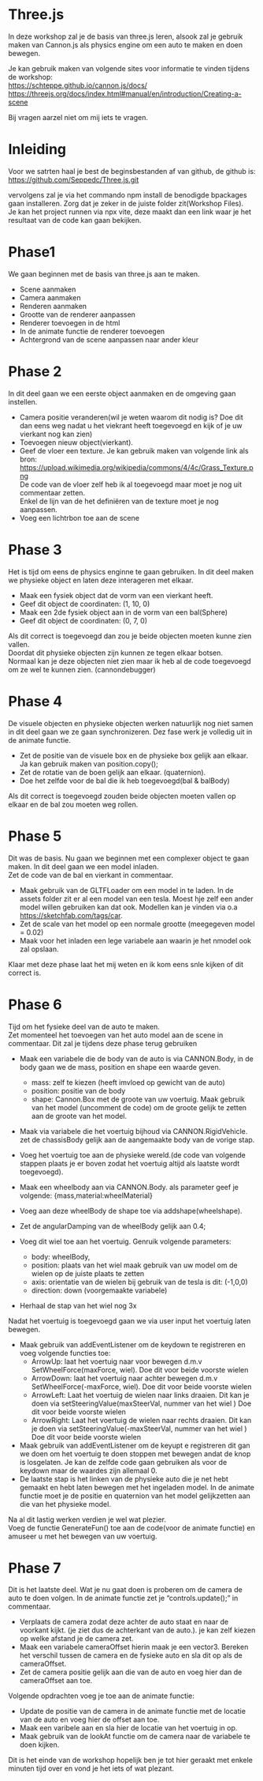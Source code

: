 # Three.js  
In deze workshop zal je de basis van three.js leren, alsook zal je gebruik maken van Cannon.js als physics engine om een auto te maken en doen bewegen.  
  
Je kan gebruik maken van volgende sites voor informatie te vinden tijdens de workshop:  
https://schteppe.github.io/cannon.js/docs/  
https://threejs.org/docs/index.html#manual/en/introduction/Creating-a-scene  
  
Bij vragen aarzel niet om mij iets te vragen.   

# Inleiding  
Voor we satrten haal je best de beginsbestanden af van github, de github is:   
https://github.com/Seppedc/Three.js.git  
  
vervolgens zal je via het commando npm install de benodigde bpackages gaan installeren. Zorg dat je zeker in de juiste folder zit(Workshop Files).  
Je kan het project runnen via npx vite, deze maakt dan een link waar je het resultaat van de code kan gaan bekijken.  

# Phase1
We gaan beginnen met de basis van three.js aan te maken.    
-	Scene aanmaken  
-	Camera aanmaken  
-	Renderen aanmaken  
-	Grootte van de renderer aanpassen   
-	Renderer toevoegen in de html  
-	In de animate functie de renderer toevoegen  
-	Achtergrond van de scene aanpassen naar ander kleur  
  
# Phase 2
In dit deel gaan we een eerste object aanmaken en de omgeving gaan instellen.  
-	Camera positie veranderen(wil je weten waarom dit nodig  is? Doe dit dan eens weg nadat u het viekrant heeft toegevoegd en kijk of je uw vierkant nog kan zien)  
-	Toevoegen nieuw object(vierkant).  
-	Geef de vloer een texture. Je kan gebruik maken van volgende link als bron:  
https://upload.wikimedia.org/wikipedia/commons/4/4c/Grass_Texture.png  
De code van de vloer zelf heb ik al toegevoegd maar moet je nog uit commentaar zetten.   
Enkel de lijn van de het definiëren van de texture moet je nog aanpassen.   
-	Voeg een lichtrbon toe aan de scene  
  
# Phase 3  
Het is tijd om eens de physics enginne te gaan gebruiken. In dit deel maken we physieke object en laten  deze interageren met elkaar.   
-	Maak een fysiek object dat de vorm van een vierkant heeft.   
-	Geef dit object de coordinaten: (1, 10, 0)  
-	Maak een 2de fysiek object aan in de vorm van een bal(Sphere)  
-	Geef dit object de coordinaten: (0, 7, 0)  
  
Als dit correct is toegevoegd dan zou je beide objecten moeten kunne zien vallen.  
Doordat dit physieke objecten zijn kunnen ze tegen elkaar botsen.   
Normaal kan je deze objecten niet zien maar ik heb al de code toegevoegd om ze wel te kunnen zien. (cannondebugger)   
  
# Phase 4   
De visuele objecten en physieke objecten werken natuurlijk nog niet samen in dit deel gaan we ze gaan synchronizeren. Dez fase werk je volledig uit in de animate functie.   
-	Zet de positie van de visuele box en de physieke box gelijk aan elkaar. Ja kan gebruik maken van position.copy();  
-	Zet de rotatie van de boen gelijk aan elkaar. (quaternion).  
-	Doe het zelfde voor de bal die ik heb toegevoegd(bal & balBody)  
  
Als dit correct is toegevoegd zouden beide objecten moeten vallen op elkaar en de bal zou moeten weg rollen.   
  
# Phase 5  
Dit was de basis. Nu gaan we beginnen met een complexer object te gaan maken. In dit deel gaan we een model inladen.   
Zet de code van de bal en vierkant in commentaar.   
-	Maak gebruik van de GLTFLoader om een model in te laden. In de assets folder zit er al een model van een tesla. Moest hje zelf een ander model willen gebruiken kan dat ook. Modellen kan je vinden via o.a https://sketchfab.com/tags/car.  
-	Zet de scale van het model op een normale grootte (meegegeven model = 0.02)  
-	Maak voor het inladen een lege variabele aan waarin je het nmodel ook zal opslaan.  
  
Klaar met deze phase laat het mij weten en ik kom eens snle kijken  of dit correct is.   
  
# Phase 6  
Tijd om het fysieke deel van de auto te maken.  
Zet momenteel het toevoegen van het auto model aan de scene in commentaar. Dit zal je tijdens deze phase terug gebruiken  
-	Maak een variabele die de body van de auto is via CANNON.Body, in de body gaan we de mass, position en shape een waarde geven.   
    -	mass: zelf te kiezen (heeft imvloed op gewicht van de auto)  
    -	position: positie van de body   
    -	shape: Cannon.Box met de groote van uw voertuig. Maak gebruik van het model (uncomment de code) om de groote gelijk te zetten aan de groote van het model.  
  
-	Maak via variabele die het voertuig bijhoud via CANNON.RigidVehicle. zet de chassisBody gelijk aan de aangemaakte body van de vorige stap.  
-	Voeg het voertuig toe aan de physieke wereld.(de code van volgende stappen plaats je er boven zodat het voertuig altijd als laatste wordt toegevoegd).  
-	Maak een wheelbody aan via CANNON.Body. als parameter geef je volgende: {mass,material:wheelMaterial}  
-	Voeg aan deze wheelBody de shape toe via addshape(wheelshape).  
-	Zet de angularDamping van de wheelBody gelijk aan 0.4;  
-	Voeg dit wiel toe aan het voertuig.  Genruik volgende parameters:   
    -	body: wheelBody,  
    -	position: plaats van het wiel maak gebruik van uw model om de wielen op de juiste plaats te zetten  
    -	axis: orientatie van de wielen bij gebruik van de tesla is dit: (-1,0,0)  
    -	direction: down (voorgemaakte variabele)  
-	Herhaal de stap van het wiel  nog 3x   
  
Nadat het voertuig is toegevoegd gaan we via user input het voertuig laten bewegen.  
-	Maak gebruik van addEventListener om de keydown te registreren en voeg volgende functies toe:  
    -	ArrowUp: laat het voertuig naar voor bewegen d.m.v SetWheelForce(maxForce, wiel). Doe dit voor beide voorste wielen  
    -	ArrowDown: laat het voertuig naar achter  bewegen d.m.v SetWheelForce(-maxForce, wiel). Doe dit voor beide voorste wielen  
    -	ArrowLeft: Laat het voertuig de wielen naar links draaien. Dit kan je doen via setSteeringValue(maxSteerVal, nummer van het wiel ) Doe dit voor beide voorste wielen  
    -	ArrowRight: Laat het voertuig de wielen naar rechts draaien. Dit kan je doen via setSteeringValue(-maxSteerVal, nummer van het wiel ) Doe dit voor beide voorste wielen  
-	Maak gebruik van addEventListener om de keyupt e registreren dit gan we doen om het voertuig te doen stoppen met bewegen andat de knop is losgelaten. Je kan de zelfde code gaan gebruiken als voor de keydown maar de waardes zijn allemaal 0.  
-	De laatste stap is het linken van de physieke auto die je net hebt gemaakt en hebt laten bewegen met het ingeladen model.  In de animate functie moet je de positie en quaternion van het model gelijkzetten aan die van het physieke model.   
  
Na al dit lastig werken verdien je wel wat plezier.  
Voeg de functie GenerateFun() toe aan de code(voor de animate functie) en amuseer u met het bewegen van uw voertuig.  
  
# Phase 7  
Dit is het laatste deel. Wat je nu gaat doen is proberen om de camera de auto te doen volgen. In de animate functie zet je “controls.update();” in commentaar.  
-	Verplaats de camera zodat deze achter de auto staat en naar de voorkant kijkt. (je ziet dus de achterkant van de auto.). je kan zelf kiezen op welke afstand je de camera zet.  
-	Maak een variabele cameraOffset hierin maak je een vector3. Bereken  het verschil tussen de camera en de fysieke auto en sla dit op als de cameraOffset.  
-	Zet de camera positie gelijk aan die van de auto en voeg hier dan de cameraOffset aan toe.  
  
Volgende opdrachten voeg je toe aan de animate functie:  
-	Update de positie van de camera in de animate functie met de locatie van de auto en voeg hier de offset aan toe.  
-	Maak een varibele aan en sla hier de locatie van het voertuig in op.  
-	Maak gebruik van de lookAt functie om de camera naar de variabele te doen kijken.  
  
Dit is het einde van de workshop hopelijk ben je tot hier geraakt met enkele minuten tijd over en vond je het iets of wat plezant.   
